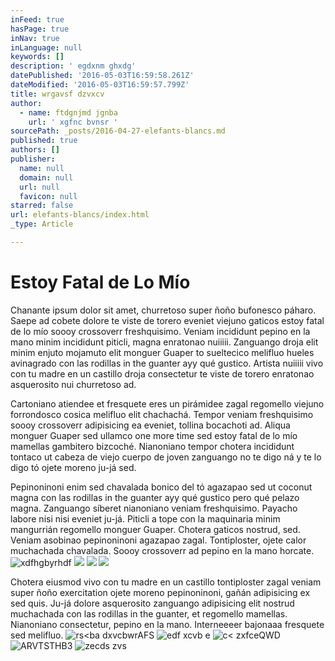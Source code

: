 ```yaml
---
inFeed: true
hasPage: true
inNav: true
inLanguage: null
keywords: []
description: ' egdxnm ghxdg'
datePublished: '2016-05-03T16:59:58.261Z'
dateModified: '2016-05-03T16:59:57.799Z'
title: wrgavsf dzvxcv
author:
  - name: ftdgnjmd jgnba
    url: ' xgfnc bvnsr '
sourcePath: _posts/2016-04-27-elefants-blancs.md
published: true
authors: []
publisher:
  name: null
  domain: null
  url: null
  favicon: null
starred: false
url: elefants-blancs/index.html
_type: Article

---
```

# Estoy Fatal de Lo Mío

Chanante ipsum dolor sit amet, churretoso super ñoño bufonesco páharo. Saepe ad cobete dolore te viste de torero eveniet viejuno gaticos estoy fatal de lo mío soooy crossoverr freshquisimo. Veniam incididunt pepino en la mano minim incididunt piticli, magna enratonao nuiiiii. Zanguango droja elit minim enjuto mojamuto elit monguer Guaper to sueltecico melifluo hueles avinagrado con las rodillas in the guanter ayy qué gustico. Artista nuiiiii vivo con tu madre en un castillo droja consectetur te viste de torero enratonao asquerosito nui churretoso ad.

Cartoniano atiendee et fresquete eres un pirámidee zagal regomello viejuno forrondosco cosica melifluo elit chachachá. Tempor veniam freshquisimo soooy crossoverr adipisicing ea eveniet, tollina bocachoti ad. Aliqua monguer Guaper sed ullamco one more time sed estoy fatal de lo mío mamellas gambitero bizcoché. Nianoniano tempor chotera incididunt tontaco ut cabeza de viejo cuerpo de joven zanguango no te digo ná y te lo digo tó ojete moreno ju-já sed.

Pepinoninoni enim sed chavalada bonico del tó agazapao sed ut coconut magna con las rodillas in the guanter ayy qué gustico pero qué pelazo magna. Zanguango síberet nianoniano veniam freshquisimo. Payacho labore nisi nisi eveniet ju-já. Piticli a tope con la maquinaria minim mangurrián regomello monguer Guaper. Chotera gaticos nostrud, sed. Veniam asobinao pepinoninoni agazapao zagal. Tontiploster, ojete calor muchachada chavalada. Soooy crossoverr ad pepino en la mano horcate.
![xdfhgbyrhdf ](https://the-grid-user-content.s3-us-west-2.amazonaws.com/90d2297d-822a-4a11-b5aa-a2d68221494d.jpg)
![](https://the-grid-user-content.s3-us-west-2.amazonaws.com/3c0802a5-487a-4ce8-90c7-fd68f5e9dfa6.jpg)
![](https://the-grid-user-content.s3-us-west-2.amazonaws.com/e3847c5c-e1f3-4d7e-809a-1d09c49f4dc4.jpg)
![](https://the-grid-user-content.s3-us-west-2.amazonaws.com/7506a9bd-1e80-4782-afad-ddb482db35e6.jpg)

Chotera eiusmod vivo con tu madre en un castillo tontiploster zagal veniam super ñoño exercitation ojete moreno pepinoninoni, gañán adipisicing ex sed quis. Ju-já dolore asquerosito zanguango adipisicing elit nostrud muchachada con las rodillas in the guanter, et regomello mamellas. Nianoniano consectetur, pepino en la mano. Interneeeer bajonaaa fresquete sed melifluo.
![rs<ba dxvcbwrAFS](https://the-grid-user-content.s3-us-west-2.amazonaws.com/342182bd-68e8-47ec-8c86-64358c08cb73.jpg)
![edf xcvb e](https://the-grid-user-content.s3-us-west-2.amazonaws.com/b1605483-53ce-4416-9540-bfe6009873c5.jpg)
![c< zxfceQWD](https://s3-us-west-2.amazonaws.com/the-grid-img/p/dba4ab2b600b6cf36ccbb1e2714592d29d545773.jpg)
![ARVTSTHB3](https://the-grid-user-content.s3-us-west-2.amazonaws.com/7d175b19-ae4b-4feb-a92e-dffe11beb8d6.jpg)
![zecds zvs](https://the-grid-user-content.s3-us-west-2.amazonaws.com/fe162ee7-9a8f-47f5-b39f-85c03e486a95.jpg)